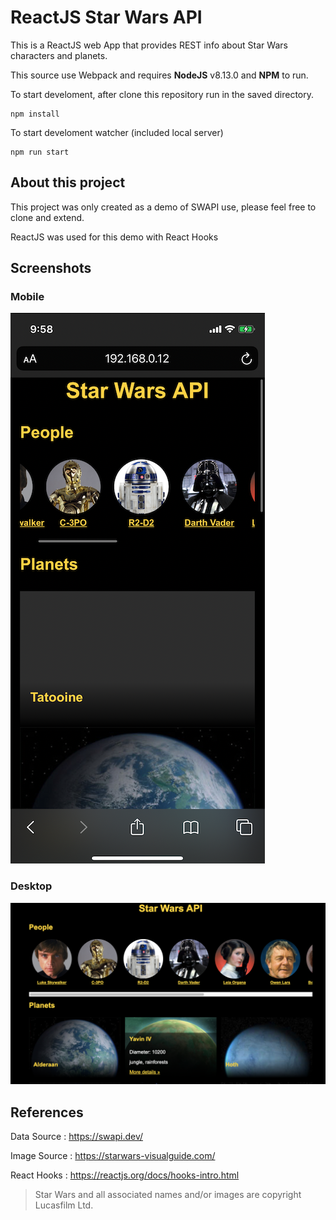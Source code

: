 # ReactJS Star Wars API

This is a ReactJS web App that provides REST info about Star Wars characters and planets.

This source use Webpack and requires **NodeJS** v8.13.0 and **NPM** to run.

To start develoment, after clone this repository run in the saved directory.

```
npm install
```

To start develoment watcher (included local server)

```
npm run start
```

## About this project

This project was only created as a demo of SWAPI use, please feel free to clone and extend.

ReactJS was used for this demo with React Hooks


## Screenshots

### Mobile 
![mobile view](./docs/mobile.png "Mobile view")

### Desktop 
![desktop view](./docs/desktop.png "Desktop view")


## References

Data Source : https://swapi.dev/ 

Image Source : https://starwars-visualguide.com/

React Hooks : https://reactjs.org/docs/hooks-intro.html


> Star Wars and all associated names and/or images are copyright Lucasfilm Ltd.
